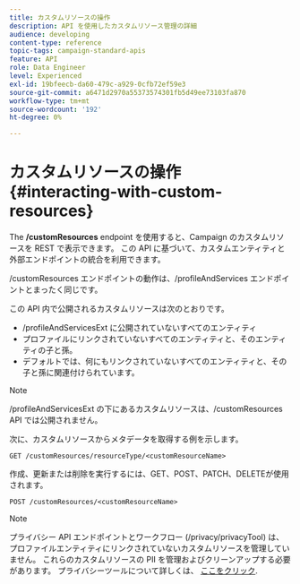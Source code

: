 ```yaml
---
title: カスタムリソースの操作
description: API を使用したカスタムリソース管理の詳細
audience: developing
content-type: reference
topic-tags: campaign-standard-apis
feature: API
role: Data Engineer
level: Experienced
exl-id: 19bfeecb-da60-479c-a929-0cfb72ef59e3
source-git-commit: a6471d2970a55373574301fb5d49ee73103fa870
workflow-type: tm+mt
source-wordcount: '192'
ht-degree: 0%

---
```


# カスタムリソースの操作 {#interacting-with-custom-resources}

The **/customResources** endpoint を使用すると、Campaign のカスタムリソースを REST で表示できます。 この API に基づいて、カスタムエンティティと外部エンドポイントの統合を利用できます。

/customResources エンドポイントの動作は、/profileAndServices エンドポイントとまったく同じです。

この API 内で公開されるカスタムリソースは次のとおりです。

* /profileAndServicesExt に公開されていないすべてのエンティティ
* プロファイルにリンクされていないすべてのエンティティと、そのエンティティの子と孫。
* デフォルトでは、何にもリンクされていないすべてのエンティティと、その子と孫に関連付けられています。

>[!NOTE]
>/profileAndServicesExt の下にあるカスタムリソースは、/customResources API では公開されません。


次に、カスタムリソースからメタデータを取得する例を示します。

```
GET /customResources/resourceType/<customResourceName>
```

作成、更新または削除を実行するには、GET、POST、PATCH、DELETEが使用されます。

```
POST /customResources/<customResourceName>
```

>[!NOTE]
>プライバシー API エンドポイントとワークフロー (/privacy/privacyTool) は、プロファイルエンティティにリンクされていないカスタムリソースを管理していません。
>これらのカスタムリソースの PII を管理およびクリーンアップする必要があります。 プライバシーツールについて詳しくは、 [ここをクリック](../../api/using/creating-a-privacy-request.md).
